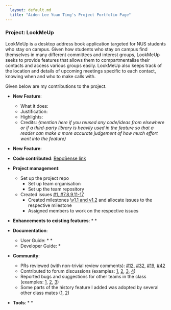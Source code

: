 ```yaml
---
  layout: default.md
  title: "Aiden Lee Yuan Ting's Project Portfolio Page"
---
```


### Project: LookMeUp

LookMeUp is a desktop address book application targeted for NUS students who stay on campus.
Given how students who stay on campus find themselves in many different committees and interest groups, LookMeUp seeks to provide features that allows them to compartmentalise their contacts and access various groups easily.
LookMeUp also keeps track of the location and details of upcoming meetings specific to each contact, knowing when and who to make calls with.

Given below are my contributions to the project.

* **New Feature**:
  * What it does:
  * Justification:
  * Highlights:
  * Credits: *{mention here if you reused any code/ideas from elsewhere or if a third-party library is heavily used in the feature so that a reader can make a more accurate judgement of how much effort went into the feature}*

* **New Feature**:

* **Code contributed**: [RepoSense link]()

* **Project management**:
  * Set up the project repo
    * Set up team organisation
    * Set up the team repository
  * Created issues [\#1, #7,8,9,11-17](https://github.com/AY2324S2-CS2103T-T12-2/tp/issues)
    * Created milestones [\v1.1 and v1.2](https://github.com/AY2324S2-CS2103T-T12-2/tp/milestones)
    and allocate issues to the respective milestone
    * Assigned members to work on the respective issues

* **Enhancements to existing features**:
  *
  *

* **Documentation**:
  * User Guide:
    *
    *
  * Developer Guide:
    *

* **Community**:
  * PRs reviewed (with non-trivial review comments): [\#12](), [\#32](), [\#19](), [\#42]()
  * Contributed to forum discussions (examples: [1](), [2](), [3](), [4]())
  * Reported bugs and suggestions for other teams in the class (examples: [1](), [2](), [3]())
  * Some parts of the history feature I added was adopted by several other class mates ([1](), [2]())

* **Tools**:
  *
  *

